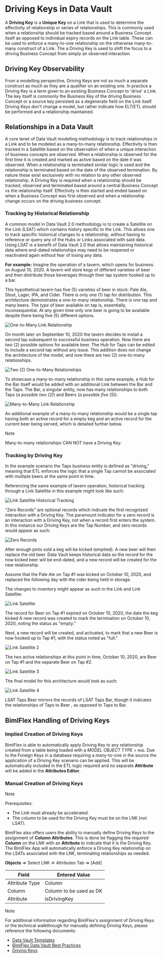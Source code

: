 # Driving Keys in Data Vault

A **Driving Key** is a **Unique Key** on a Link that is used to determine the effectivity of relationship or series of relationships.
This is commonly used when a relationship should be tracked based around a Business Concept itself as opposed to individual expiry records on the Link table.
These can be used to enforce a many-to-one relationship on the otherwise many-to-many construct of a Link.
The a Driving Key is used to shift the focus to a driving Business Concept from simply an observed interaction.

## Driving Key Observability

From a modelling perspective, Driving Keys are not so much a separate construct as much as they are a qualifier on an existing one.
In practice a Driving Key is a term given to an existing Business Concept to 'drive' a Link.
The key itself is commonly the Business Key of the driving Business Concept or a source key persisted as a degenerate field on the Link itself.
Driving Keys don't change a model, but rather indicate how ELT/ETL should be performed and a relationship maintained.

## Relationships in a Data Vault

A core tenet of Data Vault modelling methodology is to track relationships in a Link and to be modeled as a many-to-many relationship.
Effectivity is then tracked in a Satellite based on the observation of when a unique interaction of business concepts are observed.
When a relationship is observed for the first time it is created and marked as active based on the date it was observed.
When a relationship is terminated similar logic is used and the relationship is terminated based on the date of the observed termination.
By nature these exist exclusively with no relation to any other observed relationship.
A Driving Key is required when a relationship should be tracked, observed and terminated based around a central Business Concept vs the relationship itself.
Effectivity is then started and ended based on when a Business Concept was first observed and when a relationship change occurs on the driving business concept.

### Tracking by Historical Relationship

A common model in Data Vault 2.0 methodology is to create a Satellite on the Link (LSAT) which contains history specific to the Link.
This allows one to track specific historical changes to a relationship, without having to reference or query any of the Hubs or Links associated with said data.
Using LSAT is a benefit of Data Vault 2.0 that allows maintaining historical data where end-dated relationships may need to be reopened or reactivated again without fear of losing any data.

**For example:** Imagine the operation of a tavern, which opens for business on August 10, 2020.
A tavern will store kegs of different varieties of beer and then distribute those beverages through their tap system hooked up to a bar.

This hypothetical tavern has five (5) varieties of beer in stock: Pale Ale, Stout, Lager, IPA, and Cider.
There is only one (1) tap for distribution.
This architecture demonstrates a one-to-many relationship.
There is one tap and many beers.
The *type* of beer available on tap is, essentially, inconsequential.
At any given time only one beer is going to be available despite there being five (5) different options.

![One-to-Many Link Relationship](/bimlflex/concepts/images/beer-link-one-to-many.png "One to Many Link Relationship")

On month later on September 10, 2020 the tavern decides to install a second tap subsequent to successful business operation.
Now there are two (2) possible options for available beer.
The Hub for Taps can be edited to include a second tap without any issue.
This addition does not change the architecture of the model, and now there are two (2) one-to-many relationships.

![Two (2) One-to-Many Relationships](/bimlflex/concepts/images/beer-link-one-to-many-2.0.png "Two (2) One-to-Many Link Relationships")

To showcase a many-to-many relationship in this same example, a Hub for the Bar itself would be added with an additional Link between the Bar and the Taps.
The Bar, a singular entity, now has many relationships to both Taps (*a possible two (2)*) and Beers (*a possible five (5)*).

![Many-to-Many Link Relationship](/bimlflex/concepts/images/many-to-many-link-relationship-1.png "Many-to-Many Link Relationship")

An additional example of a many-to-many relationship would be a single tap having both an active record for a empty keg and an active record for the current beer being served, which is detailed further below.

>[!NOTE]
> Many-to-many relationships CAN NOT have a Driving Key.

### Tracking by Driving Key

In the example scenario the Taps business entity is defined as "driving," meaning that ETL enforces the logic that a single Tap cannot be associated with multiple beers at the same point in time.

Referencing the same example of tavern operation, historical tracking through a Link Satellite in this example might look like such:

![Link Satellite Historical Tracking](/bimlflex/concepts/images/historical-tracking-lsat.png "Link Satellite Historical Tracking")

"Zero Records" are optional records which indicate the first recognized interaction with a Driving Key. The paramount indicator for a zero record is an interaction with a Driving Key, not when a record first enters the system. In this instance our Driving Keys are the Tap Number, and zero records would appear as such:

![Zero Records](/bimlflex/concepts/images/zero-records-last.png "Zero Records")

After enough pints sold a keg will be kicked (emptied).
A new beer will then replace the old beer.
Data Vault keeps historical data so the record for the now kicked beer will be end-dated, and a new record will be created for the new relationship.

Assume that the Pale Ale on Tap #1 was kicked on October 10, 2020, and replaced the following day with the cider being held in storage.

The changes to inventory might appear as such in the Link and Link Satellite:

![Link Satellite](/bimlflex/concepts/images/link-sat-01.png "Link Satellite")

The record for Beer on Tap #1 expired on October 10, 2020, the date the keg kicked
A new record was created to mark the termination on October 10, 2020, noting the status as "empty."

Next, a new record will be created, and activated, to mark that a new Beer is now hooked up to Tap #1, with the status noted as "full."

![Link Satellite 2](/bimlflex/concepts/images/link-sat-02.png "Link Satellite 2")

The two active relationships at this point in time, October 10, 2020, are Beer on Tap #1 and the separate Beer on Tap #2.

![Link Satellite 3](/bimlflex/concepts/images/link-sat-03.png "Link Satellite 3")

The final model for this architecture would look as such:

![Link Satellite 4](/bimlflex/concepts/images/link-sat-04.png "Link Satellite 4")

LSAT Taps Beer mirrors the records of LSAT Taps Bar, though it indicates the relationships of Taps to Beer , as opposed to Taps to Bar.

## BimlFlex Handling of Driving Keys

<!-- TODO: General intro section. -->

### Implied Creation of Driving Keys

<!-- TODO: Show screens of the Object table set appropriately and of the columns tab showing a relationship that will have a DK.  -->

BimlFlex is able to automatically apply Driving Key to any relationship created from a table being loaded with a *MODEL OBJECT TYPE* = `Hub`.
Due to the Foreign Keys in a database requiring a many-to-one in the source the application of a Driving Key scenario can be applied.
This will be automatically included in the ETL logic required and no separate **Attribute** will be added in the **Attributes Editor**.

### Manual Creation of Driving Keys

<!-- TODO: Show screens of the process in BimlFlex.  -->

> [!NOTE]
> Prerequisites:
>
> - The Link must already be accelerated.
> - The column to be used for the Driving Key must be on the LNK (not LSAT).

BimlFlex also offers users the ability to manually define Driving Keys to the assignment of **Column Attributes**.
This is done be flagging the required **Column** on the LNK with an **Attribute** to indicate that it is the Driving Key.
The BimlFlex App will automatically enforce a Driving Key relationship on the LSATs associated with the LNK, terminating relationships as needed.

**Objects** => Select LNK => Attributes Tab => [Add]

| Field          | Entered Value           |
| -------------- | ----------------------- |
| Attribute Type | Column                  |
| Column         | Column to be used as DK |
| Attribute      | IsDrivingKey            |

> [!NOTE]
> For additional information regarding BimlFlex's assignment of Driving Keys or the technical walkthrough for manually defining Driving Keys, please reference the following documents:
>
> - [Data Vault Templates](xref:data-vault-templates)
> - [BimlFlex Data Vault Best Practices](xref:data-vault-standards)
> - [Driving Keys](xref:driving-keys)